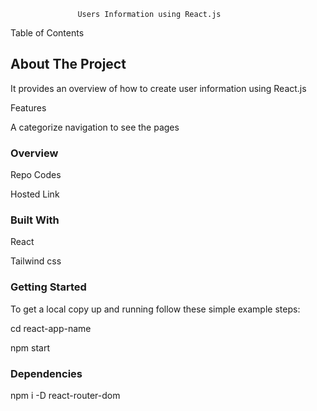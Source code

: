                    Users Information using React.js

Table of Contents

## About The Project 

It provides an overview of how to create user information using React.js

Features

  A categorize navigation to see the pages

### Overview

 Repo Codes

 Hosted Link



### Built With

 React


 Tailwind css


### Getting Started

To get a local copy up and running follow these simple example steps:

cd react-app-name

npm start

### Dependencies

npm i -D react-router-dom


